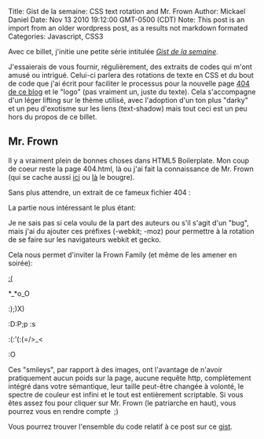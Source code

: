 Title: Gist de la semaine: CSS text rotation and Mr. Frown
Author: Mickael Daniel
Date: Nov 13 2010 19:12:00 GMT-0500 (CDT)
Note: This post is an import from an older wordpress post, as a results not markdown formated
Categories: Javascript, CSS3

Avec ce billet, j'initie une petite série intitulée <em><a href="/tag/gist-de-la-semaine/">Gist de la semaine</a></em>.

J'essaierais de vous fournir, régulièrement, des extraits de codes qui m'ont amusé ou intrigué. Celui-ci parlera des rotations de texte en CSS et du bout de code que j'ai écrit pour faciliter le processus pour la nouvelle page <a href="/aha-nothing-to-see-there-well-maybe-a-little/">404 de ce blog</a> et le "logo" (pas vraiment un, juste du texte). Cela s'accompagne d'un léger lifting sur le thème utilisé, avec l'adoption d'un ton plus "darky" et un peu d'exotisme sur les liens (text-shadow) mais tout ceci est un peu hors du propos de ce billet.

<h2>Mr. Frown</h2>
Il y a vraiment plein de bonnes choses dans HTML5 Boilerplate. Mon coup de coeur reste la page 404.html, là ou j'ai fait la connaissance de Mr. Frown (qui se cache aussi <a href="/mr-frown-waiting-for-you-there/">ici</a> ou <a href="/dont-click-too-many-times-on-mr-frown-he-doesnt-like-it-so-much/">là</a> le bougre).

Sans plus attendre, un extrait de ce fameux fichier 404 :
<script src="https://gist.github.com/675333.js"></script>

La partie nous intéressant le plus étant:
<script src="https://gist.github.com/675338.js"></script>

Je ne sais pas si cela voulu de la part des auteurs ou s'il s'agit d'un "bug", mais j'ai du ajouter ces préfixes (-webkit; -moz) pour permettre à la rotation de se faire sur les navigateurs webkit et gecko.

Cela nous permet d'inviter la Frown Family (et même de les amener en soirée):
<div class="mk-blog-demo-frown-family">
	<p><a href="#do-you-frawn"><span frown>:( </span></a></p>
    <p><span rt-0>*_*</span><span rt-0>o_O</span></p>
    <p><span rt-90>:)</span><span rt-90>;)</span><span rt-90>X)</span></p>
    <p><span rt-90>:D</span><span rt-90>:P</span><span rt-90>;p </span><span rt-90>:s</span></p>
    <p><span rt-90>:(</span><span rt-90>:'(</span><span rt-90>:(</span><span rt-90>=/</span><span rt-0>>_<</span></p>
	<p class="uncle-O"><span rt-90>:O</span></p>
</div>

Ces "smileys", par rapport à des images, ont l'avantage de n'avoir pratiquement aucun poids sur la page, aucune requête http, complètement intégré dans votre sémantique, leur taille peut-être changée à volonté, le spectre de couleur est infini et le tout est entièrement scriptable. Si vous êtes assez fou pour cliquer sur Mr. Frown (le patriarche en haut), vous pourrez vous en rendre compte <span style="margin-left: 0.2em;" frown>;)</span>

Vous pourrez trouver l'ensemble du code relatif à ce post sur ce <a href="https://gist.github.com/675490">gist</a>.
